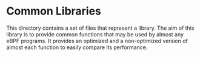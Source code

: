 # Common Libraries
This directory contains a set of files that represent a library. The aim of this library is to provide common functions that may be used by almost any eBPF programs. It provides an optimized and a non-optimized version of almost each function to easily compare its performance.
